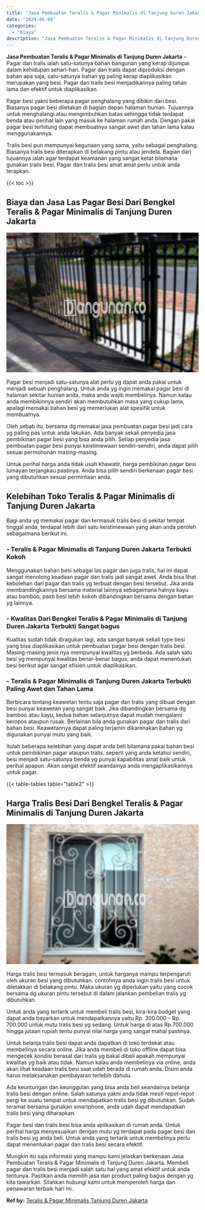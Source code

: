 ```yaml
---
title: "Jasa Pembuatan Teralis & Pagar Minimalis di Tanjung Duren Jakarta"
date: "2024-06-08"
categories: 
  - "biaya"
description: "Jasa Pembuatan Teralis & Pagar Minimalis di Tanjung Duren Jakarta. Mungkin itu saja informasi yang mampu kami jelaskan berkenaan Jasa Pembuatan Teralis & Pag..."
---
```


**Jasa Pembuatan Teralis & Pagar Minimalis di Tanjung Duren Jakarta** – Pagar dan tralis ialah satu-satunya bahan bangunan yang kerap dijumpai dalam kehidupan sehari-hari. Pagar dan trails dapat diproduksi dengan bahan apa saja, satu-satunya bahan yg paling kerap diaplikasikan merupakan yang besi. Pagar dan trails besi menjadikannya paling tahan lama dan efektif untuk diaplikasikan.

Pagar besi yakni beberapa pagar penghalang yang dibikin dari besi. Biasanya pagar besi diletakan di bagian depan halaman hunian. Tujuannya untuk menghalangi atau mengimbuhkan batas sehingga tidak terdapat benda atau perihal lain yang masuk ke halaman rumah anda. Dengan pakai pagar besi terhitung dapat membuatnya sangat awet dan tahan lama kalau menggunakannya.

Tralis besi pun mempunyai kegunaan yang sama, yaitu sebagai penghalang. Biasanya trails besi diterapkan di belakang pintu atau jendela. Bagian dari tujuannya ialah agar terdapat keamanan yang sangat ketat bilamana gunakan tralis besi. Pagar dan tralis besi amat amat perlu untuk anda terapkan.

{{< toc >}}

## Biaya dan Jasa Las Pagar Besi Dari Bengkel Teralis & Pagar Minimalis di Tanjung Duren Jakarta

![Jasa Pembuatan Teralis & Pagar Minimalis di Tanjung Duren Jakarta](/images/pagar-minimalis-murah-53.png)

Pagar besi menjadi satu-satunya alat perlu yg dapat anda pakai untuk menjadi sebuah penghalang. Untuk anda yg ingin memakai pagar besi di halaman sekitar hunian anda, maka anda wajib membelinya. Namun kalau anda membikinnya sendiri akan membutuhkan masa yang cukup lama, apalagi memakai bahan besi yg memerlukan alat spesifik untuk membuatnya.

Oleh sebab itu, bersama dg memakai jasa pembuatan pagar besi jadi cara yg paling pas untuk anda lakukan. Ada banyak sekali penyedia jasa pembikinan pagar besi yang bisa anda pilih. Setiap penyedia jasa pembuatan pagar besi punyai keistimewaan sendiri-sendiri, anda dapat pilih sesuai permohonan masing-masing.

Untuk perihal harga anda tidak usah khawatir, harga pembikinan pagar besi lumayan terjangkau pastinya. Anda bisa pilih sendiri berkenaan pagar besi yang dibutuhkan sesuai permintaan anda.

## Kelebihan Toko Teralis & Pagar Minimalis di Tanjung Duren Jakarta

Bagi anda yg memakai pagar dan termasuk tralis besi di sekitar tempat tinggal anda, terdapat lebih dari satu keistimewaan yang akan anda peroleh sebagaimana berikut ini.

### \- Teralis & Pagar Minimalis di Tanjung Duren Jakarta Terbukti Kokoh

Menggunakan bahan besi sebagai las pagar dan juga tralis, hal ini dapat sangat menolong keadaan pagar dan tralis jadi sangat awet. Anda bisa lihat kebolehan dari pagar dan tralis yg terbuat dengan besi tersebut. Jika anda membandingkannya bersama material lainnya sebagaimana halnya kayu atau bamboo, pasti besi lebih kokoh dibandingkan bersama dengan bahan yg lainnya.

### \- Kwalitas Dari Bengkel Teralis & Pagar Minimalis di Tanjung Duren Jakarta Terbukti Sangat bagus

Kualitas sudah tidak diragukan lagi, ada sangat banyak sekali type besi yang bisa diaplikasikan untuk pembuatan pagar besi dengan tralis besi. Masing-masing jenis nya mempunyai kwalitas yg berbeda. Ada salah satu besi yg mempunyai kwalitas benar-benar bagus, anda dapat menentukan besi berikut agar sangat efisien untuk diaplikasikan.

### \- Teralis & Pagar Minimalis di Tanjung Duren Jakarta Terbukti Paling Awet dan Tahan Lama

Berbicara tentang keawetan tentu saja pagar dan tralis yang dibuat dengan besi punyai keawetan yang sangat baik. Jika dibandingkan bersama dg bamboo atau kayu, kedua bahan selanjutnya dapat mudah mengalami keropos ataupun rusak. Berlainan bila anda gunakan pagar dan tralis dari bahan besi. Keawetannya dapat paling terjamin dikarenakan bahan yg digunakan punyai mutu yang baik.

Itulah beberapa kelebihan yang dapat anda beli bilamana pakai bahan besi untuk pembikinan pagar ataupun tralis. seperti yang anda ketahui sendiri, besi menjadi satu-satunya benda yg punyai kapabilitas amat baik untuk perihal apapun. Akan sangat efektif seandainya anda mengaplikasikannya untuk pagar.

{{< table-tables table="table2" >}}

## Harga Tralis Besi Dari Bengkel Teralis & Pagar Minimalis di Tanjung Duren Jakarta

![Jasa Pembuatan Teralis & Pagar Minimalis di Tanjung Duren Jakarta](/images/teralis-minimalis-murah-32.png)

Harga tralis besi termasuk beragam, untuk harganya mampu terpengaruh oleh ukuran besi yang dibutuhkan. contohnya anda ingin tralis besi untuk diletakkan di belakang pintu. Maka ukuran yg diperlukan yaitu yang cocok bersama dg ukuran pintu tersebut di dalam jalankan pembelian tralis yg dibutuhkan.

Untuk anda yang tertarik untuk membeli tralis besi, kira-kira budget yang dapat anda bayarkan untuk mendapatkannya yaitu Rp. 300.000 – Rp. 700.000 untuk mutu tralis besi yg sedang. Untuk harga di atas Rp.700.000 hingga jutaan rupiah tentu punyai nilai harga yang sangat mahal pastinya.

Untuk belanja tralis besi dapat anda dapatkan di toko terdekat atau membelinya secara online. Jika anda membeli di toko offline dapat bisa mengecek kondisi berasal dari tralis yg bakal dibeli apakah mempunyai kwalitas yg baik atau tidak. Namun kalau anda membelinya via online, anda akan lihat keadaan tralis besi saat udah berada di rumah anda. Disini anda harus melaksanakan pembayaran terlebih dahulu.

Ada keuntungan dan keunggulan yang bisa anda beli seandainya belanja tralis besi dengan online. Salah satunya yakni anda tidak mesti repot-repot pergi ke suatu tempat untuk mendapatkan tralis besi yg dibutuhkan. Sudah teramat bersama gunakan smartphone, anda udah dapat mendapatkan tralis besi yang diharapkan.

Pagar besi dan tralis besi bisa anda aplikasikan di rumah anda. Untuk perihal harga menyesuaikan dengan mutu yg terdapat pada pagar besi dan tralis besi yg anda beli. Untuk anda yang tertarik untuk membelinya perlu dapat menentukan pagar dan tralis besi secara efektif.

Mungkin itu saja informasi yang mampu kami jelaskan berkenaan Jasa Pembuatan Teralis & Pagar Minimalis di Tanjung Duren Jakarta. Membeli pagar dan tralis besi menjadi salah satu hal yang amat efektif untuk anda tentunya. Pastikan anda memilih jasa dan product paling bagus dengan yg kita tawarkan. Silahkan hubungi kami untuk memperoleh harga dan penawaran terbaik hari ini.

**Ref by:** [Teralis & Pagar Minimalis Tanjung Duren Jakarta](https://id.wikipedia.org/wiki/Teralis)

